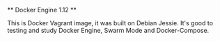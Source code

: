 ** Docker Engine 1.12 **

This is Docker Vagrant image, it was built on Debian Jessie. It's good to testing and study Docker Engine, Swarm Mode and Docker-Compose.
